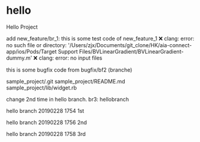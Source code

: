 # hello
Hello Project

add new_feature/br_1:
this is some test code of new_feature_1
❌  clang: error: no such file or directory: '/Users/zjx/Documents/git_clone/HK/aia-connect-app/ios/Pods/Target Support Files/BVLinearGradient/BVLinearGradient-dummy.m'
❌  clang: error: no input files

this is some bugfix code from bugfix/bf2 (branche)

sample_project/.git
sample_project/README.md
sample_project/lib/widget.rb

change 2nd time in hello branch.
br3: hellobranch


hello branch 20190228 1754 1st

hello branch 20190228 1756 2nd


hello branch 20190228 1758 3rd

